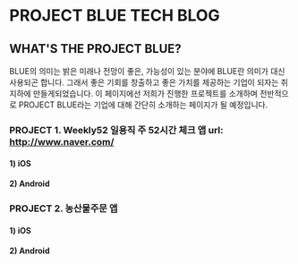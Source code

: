 # PROJECT BLUE TECH BLOG
## WHAT'S THE PROJECT BLUE?
BLUE의 의미는 밝은 미래나 전망이 좋은, 가능성이 있는 분야에 BLUE란 의미가 대신 사용되곤 합니다. 그래서 좋은 기회를 창출하고 좋은 가치를 제공하는 기업이 되자는 취지하에 만들게되었습니다. 이 페이지에선 저희가 진행한 프로젝트를 소개하며 전반적으로 PROJECT BLUE라는 기업에 대해 간단히 소개하는 페이지가 될 예정입니다.

### PROJECT 1. Weekly52 일용직 주 52시간 체크 앱 url: http://www.naver.com/
#### 1) iOS
#### 2) Android

### PROJECT 2. 농산물주문 앱
#### 1) iOS
#### 2) Android
